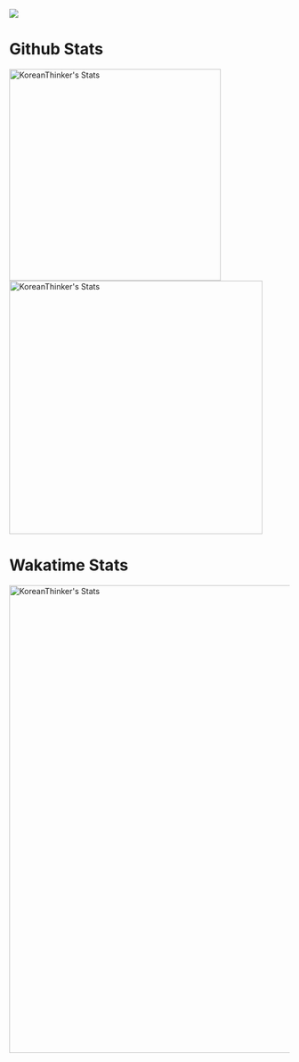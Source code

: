 <a href="https://hits.seeyoufarm.com"><img src="https://hits.seeyoufarm.com/api/count/incr/badge.svg?url=https%3A%2F%2Fgithub.com%2FKoreanThinker&count_bg=%23606060&title_bg=%23292929&icon=&icon_color=%23E7E7E7&title=hits&edge_flat=false"/></a>
# Github Stats
<p>
    <img width="380px" src="https://github-readme-stats.vercel.app/api/top-langs/?username=KoreanThinker&hide=html&layout=compact&hide_border=true&theme=dark&count_private=true&langs_count=6" alt="KoreanThinker's Stats"/>
    <img width="455px" src="https://github-readme-stats.vercel.app/api?username=KoreanThinker&theme=dark&hide_border=true&count_private=true" alt="KoreanThinker's Stats" />
</p>

# Wakatime Stats
<img width="840px"  src="https://github-readme-stats.vercel.app/api/wakatime?username=KoreanThinker&layout=compact&theme=dark&hide_border=true&langs_count=10" alt="KoreanThinker's Stats" /> 
<!--START_SECTION:waka-->
<!--END_SECTION:waka-->

